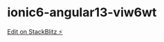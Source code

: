 # ionic6-angular13-viw6wt

[Edit on StackBlitz ⚡️](https://stackblitz.com/edit/ionic6-angular13-viw6wt)